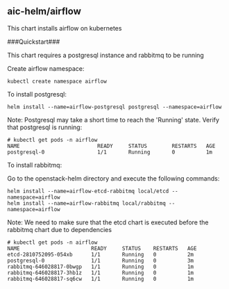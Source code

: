 ## aic-helm/airflow ##

This chart installs airflow on kubernetes

###Quickstart###

This chart requires a postgresql instance and rabbitmq to be running

Create airflow namespace:

```
kubectl create namespace airflow
```


To install postgresql:

```
helm install --name=airflow-postgresql postgresql --namespace=airflow
```

Note: Postgresql may take a short time to reach the 'Running' state. Verify that postgresql is running:

```
# kubectl get pods -n airflow
NAME                         READY     STATUS        RESTARTS   AGE
postgresql-0                 1/1       Running       0          1m
```


To install rabbitmq:

Go to the openstack-helm directory and execute the following commands:

```
helm install --name=airflow-etcd-rabbitmq local/etcd --namespace=airflow
helm install --name=airflow-rabbitmq local/rabbitmq --namespace=airflow
```

Note: We need to make sure that the etcd chart is executed before the rabbitmq chart due to dependencies

```
# kubectl get pods -n airflow
NAME                       READY     STATUS    RESTARTS   AGE
etcd-2810752095-054xb      1/1       Running   0          2m
postgresql-0               1/1       Running   0          3m
rabbitmq-646028817-0bwgp   1/1       Running   0          1m
rabbitmq-646028817-3hb1z   1/1       Running   0          1m
rabbitmq-646028817-sq6cw   1/1       Running   0          1m
```
